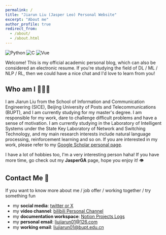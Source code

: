 ```yaml
---
permalink: /
title: "Jiarun Liu (Jasper Leo) Personal Website"
excerpt: "About me"
author_profile: true
redirect_from: 
  - /about/
  - /about.html
---
```


<img alt="Python" src="https://img.shields.io/badge/-Python-FADC6A?style=plastic&logo=python" />
<img alt="C" src="https://img.shields.io/badge/-C/C++-DAE8FC?style=plastic&logo=c" />
<img alt="Vue" src="https://img.shields.io/badge/-VUE-EC4A3F?style=plastic&logo=vue.js&logoColor=white" />

Welcome! This is my official academic personal blog, which can also be considered an electronic resume. If you're studying the field of DL / ML / NLP / RL, then we could have a nice chat and I'd love to learn from you!

Who am I 🧑🏻‍💻
------
I am Jiarun Liu from the School of Information and Communication Engineering (SICE), Beijing University of Posts and Telecommunications (BUPT), and I am currently studying for my master's degree. I am responsible for my work, dare to challenge difficult problems and have a sense of motivation. I am currently studying in the Laboratory of Intelligent Systems under the State Key Laboratory of Network and Switching Technology, and my main research interests include natural language processing, reinforcement learning and so on. If you are interested in my work, please refer to my [Google Scholar personal page](https://scholar.google.com/citations?user=dP4KddUAAAAJ&hl=en).

I have a lot of hobbies too, I'm a very interesting person haha! If you have more time, go check out my **JasperGA** page, hope you enjoy it! 👁


Contact Me 🧭
------
If you want to know more about me / job offer / working together / try something fun
- my **social media**: [twitter or X](https://twitter.com/leoAK123) 
- my **video channel**: [bilibili Personal Channel](https://space.bilibili.com/474465629)
- my **documentation workspace**: [Notion Projects Logs]([https://www.yuque.com/liujiarun-kfs4n](https://liujiarun01.notion.site/Lab-Working-b17b8d8aaa4040e0b974ca2fc96c8e0b?pvs=4))
- my **personal email**: liujiarun01@126.com
- my **working email**: liujiarun01@bupt.edu.cn

